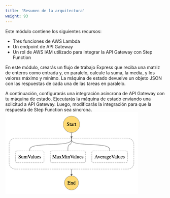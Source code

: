 ```yaml
---
title: 'Resumen de la arquitectura'
weight: 93
---
```


Este módulo contiene los siguientes recursos:

- Tres funciones de AWS Lambda
- Un endpoint de API Gateway
- Un rol de AWS IAM utilizado para integrar la API Gateway con Step Function

En este módulo, crearás un flujo de trabajo Express que reciba una matriz de enteros como entrada y, en paralelo, calcule la suma, la media, y los valores máximo y mínimo. La máquina de estado devuelve un objeto JSON con las respuestas de cada una de las tareas en paralelo.

A continuación, configurarás una integración asíncrona de API Gateway con tu máquina de estado. Ejecutarás la máquina de estado enviando una solicitud a API Gateway. Luego, modificarás la integración para que la respuesta de Step Function sea síncrona.
![Visual Workflow](/static/img/module-7/visual-workflow.png)



